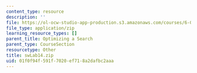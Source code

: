 ```yaml
---
content_type: resource
description: ''
file: https://ol-ocw-studio-app-production.s3.amazonaws.com/courses/6-01sc-introduction-to-electrical-engineering-and-computer-science-i-spring-2011/01f0f94f591f7020ef718a2dafbc2aaa_swLab14.zip
file_type: application/zip
learning_resource_types: []
parent_title: Optimizing a Search
parent_type: CourseSection
resourcetype: Other
title: swLab14.zip
uid: 01f0f94f-591f-7020-ef71-8a2dafbc2aaa
---
```


